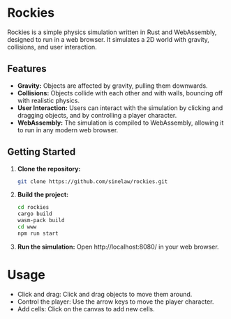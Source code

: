# Rockies

Rockies is a simple physics simulation written in Rust and WebAssembly, designed to run in a web browser. It simulates a 2D world with gravity, collisions, and user interaction.

## Features

* **Gravity:** Objects are affected by gravity, pulling them downwards.
* **Collisions:** Objects collide with each other and with walls, bouncing off with realistic physics.
* **User Interaction:** Users can interact with the simulation by clicking and dragging objects, and by controlling a player character.
* **WebAssembly:** The simulation is compiled to WebAssembly, allowing it to run in any modern web browser.

## Getting Started

1. **Clone the repository:**
   ```bash
   git clone https://github.com/sinelaw/rockies.git
   ```

2. **Build the project:**

   ```bash
   cd rockies
   cargo build
   wasm-pack build
   cd www
   npm run start 
   ```

3. **Run the simulation:** Open http://localhost:8080/ in your web browser.

# Usage

- Click and drag: Click and drag objects to move them around.
- Control the player: Use the arrow keys to move the player character.
- Add cells: Click on the canvas to add new cells.
